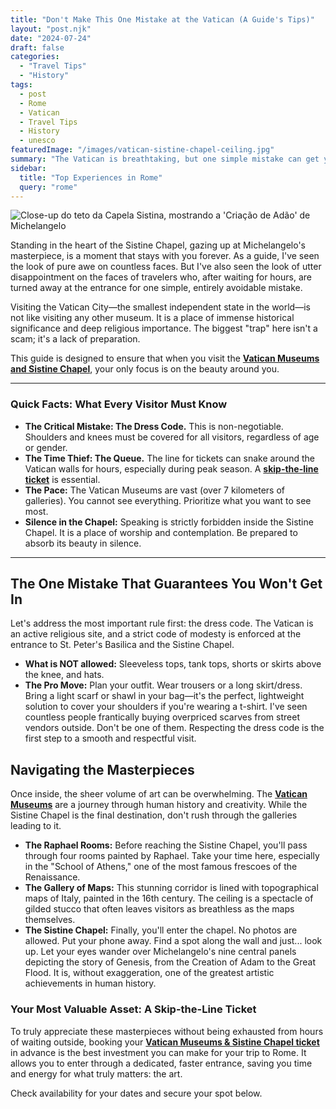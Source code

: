 ```yaml
---
title: "Don't Make This One Mistake at the Vatican (A Guide's Tips)"
layout: "post.njk"
date: "2024-07-24"
draft: false
categories:
  - "Travel Tips"
  - "History"
tags:
  - post
  - Rome
  - Vatican
  - Travel Tips
  - History
  - unesco
featuredImage: "/images/vatican-sistine-chapel-ceiling.jpg"
summary: "The Vatican is breathtaking, but one simple mistake can get you denied entry. Learn the crucial dress code rule and other essential tips for a seamless visit to the Sistine Chapel and Vatican Museums."
sidebar:
  title: "Top Experiences in Rome"
  query: "rome"
---
```


![Close-up do teto da Capela Sistina, mostrando a 'Criação de Adão' de Michelangelo](/images/vatican-sistine-chapel-ceiling.jpg)


Standing in the heart of the Sistine Chapel, gazing up at Michelangelo's masterpiece, is a moment that stays with you forever. As a guide, I've seen the look of pure awe on countless faces. But I've also seen the look of utter disappointment on the faces of travelers who, after waiting for hours, are turned away at the entrance for one simple, entirely avoidable mistake.

Visiting the Vatican City—the smallest independent state in the world—is not like visiting any other museum. It is a place of immense historical significance and deep religious importance. The biggest "trap" here isn't a scam; it's a lack of preparation.

This guide is designed to ensure that when you visit the [**Vatican Museums and Sistine Chapel**](https://www.getyourguide.com.br/roma-l33/bilhete-de-entrada-sem-fila-para-os-museus-do-vaticano-e-a-capela-sistina-t478473/?partner_id=PMW7G72&cmp=share_to_earn), your only focus is on the beauty around you.

<div data-gyg-href="https://widget.getyourguide.com/default/availability.frame" data-gyg-tour-id="478473" data-gyg-locale-code="en-US" data-gyg-currency="EUR" data-gyg-widget="availability" data-gyg-variant="horizontal" data-gyg-partner-id="PMW7G72"></div>

---
### **Quick Facts: What Every Visitor Must Know**

*   **The Critical Mistake: The Dress Code.** This is non-negotiable. Shoulders and knees must be covered for all visitors, regardless of age or gender.
*   **The Time Thief: The Queue.** The line for tickets can snake around the Vatican walls for hours, especially during peak season. A [**skip-the-line ticket**](https://www.getyourguide.com.br/roma-l33/bilhete-de-entrada-sem-fila-para-os-museus-do-vaticano-e-a-capela-sistina-t478473/?partner_id=PMW7G72&cmp=share_to_earn) is essential.
*   **The Pace:** The Vatican Museums are vast (over 7 kilometers of galleries). You cannot see everything. Prioritize what you want to see most.
*   **Silence in the Chapel:** Speaking is strictly forbidden inside the Sistine Chapel. It is a place of worship and contemplation. Be prepared to absorb its beauty in silence.
---

## The One Mistake That Guarantees You Won't Get In

Let's address the most important rule first: the dress code. The Vatican is an active religious site, and a strict code of modesty is enforced at the entrance to St. Peter's Basilica and the Sistine Chapel.

*   **What is NOT allowed:** Sleeveless tops, tank tops, shorts or skirts above the knee, and hats.
*   **The Pro Move:** Plan your outfit. Wear trousers or a long skirt/dress. Bring a light scarf or shawl in your bag—it's the perfect, lightweight solution to cover your shoulders if you're wearing a t-shirt. I've seen countless people frantically buying overpriced scarves from street vendors outside. Don't be one of them. Respecting the dress code is the first step to a smooth and respectful visit.

## Navigating the Masterpieces

Once inside, the sheer volume of art can be overwhelming. The [**Vatican Museums**](https://www.getyourguide.com.br/roma-l33/bilhete-de-entrada-sem-fila-para-os-museus-do-vaticano-e-a-capela-sistina-t478473/?partner_id=PMW7G72&cmp=share_to_earn) are a journey through human history and creativity. While the Sistine Chapel is the final destination, don't rush through the galleries leading to it.

<div data-gyg-href="https://widget.getyourguide.com/default/availability.frame" data-gyg-tour-id="478473" data-gyg-locale-code="en-US" data-gyg-currency="EUR" data-gyg-widget="availability" data-gyg-variant="horizontal" data-gyg-partner-id="PMW7G72"></div>

*   **The Raphael Rooms:** Before reaching the Sistine Chapel, you'll pass through four rooms painted by Raphael. Take your time here, especially in the "School of Athens," one of the most famous frescoes of the Renaissance.
*   **The Gallery of Maps:** This stunning corridor is lined with topographical maps of Italy, painted in the 16th century. The ceiling is a spectacle of gilded stucco that often leaves visitors as breathless as the maps themselves.
*   **The Sistine Chapel:** Finally, you'll enter the chapel. No photos are allowed. Put your phone away. Find a spot along the wall and just... look up. Let your eyes wander over Michelangelo's nine central panels depicting the story of Genesis, from the Creation of Adam to the Great Flood. It is, without exaggeration, one of the greatest artistic achievements in human history.

### Your Most Valuable Asset: A Skip-the-Line Ticket

To truly appreciate these masterpieces without being exhausted from hours of waiting outside, booking your [**Vatican Museums & Sistine Chapel ticket**](https://www.getyourguide.com.br/roma-l33/bilhete-de-entrada-sem-fila-para-os-museus-do-vaticano-e-a-capela-sistina-t478473/?partner_id=PMW7G72&cmp=share_to_earn) in advance is the best investment you can make for your trip to Rome. It allows you to enter through a dedicated, faster entrance, saving you time and energy for what truly matters: the art.

Check availability for your dates and secure your spot below.

<div data-gyg-href="https://widget.getyourguide.com/default/availability.frame" data-gyg-tour-id="478473" data-gyg-locale-code="en-US" data-gyg-currency="EUR" data-gyg-widget="availability"
data-gyg-variant="horizontal" data-gyg-partner-id="PMW7G72"></div>